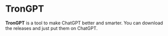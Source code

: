 # TronGPT

**TronGPT** is a tool to make ChatGPT better and smarter. You can download the releases and just put them on ChatGPT.

